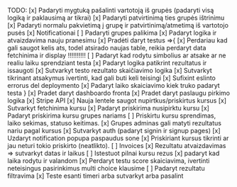 TODO:
[x] Padaryti mygtuką pašalinti vartotoją iš grupės (padaryti visą logiką ir paklausimą ar tikrai)
[x] Padaryti patvirtinimą ties grupės ištrinimu
[x] Padaryti normalu pakvietimą į grupę ir patvirtinimą/atmetimą iš vartotojo pusės
[x] Notificationai
[ ] Padaryti grupes palikima
[x] Padaryt logika ir atvaizdavima nauju pranesimu
[x] Pradėti daryt testus =>{
[x] Perdariau kad gali saugot kelis ats, todel atsirado naujas table, reikia perdaryt data fetchinima ir display !!!!!!!!!!
[ ] Padaryt kad rodytu simbolius ar atsake ar ne realiu laiku sprendziant testa
[x] Padaryt logika patikrint rezultatus ir issaugoti
[x] Sutvarkyt testo rezultato skaičiavimo logika
[x] Sutvarkyt tikrinant atsakymus ivertinti, kad gali buti keli teisingi
[x] Sufixint eslinto errorus del deploymento
[x] Padaryt laiko skaiciavimo kiek truko padaryt testa
}
[x] Pradet daryt dashboardo fronta
[x] Pradet daryt paslaugu pirkimo logika
[x] Stripe API
[x] Nauja lentele saugot nupirtkus/priskirtus kursus
[x] Sutvarkyt fetchinima kursu
[x] Padaryt priskirima nusipirktu kursu
[x] Padaryt priskirima kursu grupes nariams
[ ] Priskirtu kursu sprendimas, laiko sekimas, statuso keitimas.
[x] Grupes adminas gali matyti rezultatus nariu pagal kursus
[x] Sutvarkyt auth (padaryt signin ir signup pages)
[x] Uzdaryt notification popupa paspaudus sone
[x] Priskiriant kursus tikrinti ar jau neturi tokio priskirto (neatlikto).
[ ] Invoices
[x] Rezultatu atvaizdavimas => sutvarkyt datas ir laikus
[ ] Istestuot pilnai kursu rezus
[x] padaryt kad laika rodytu ir valandom
[x] Perdaryt testu score skaiciavima, ivertinti neteisingus pasirinkimus multi choice klausime
[ ] Padaryt rezultatu filtravima
[x] Teste esanti timeri arba sutvarkyt arba pasalint
